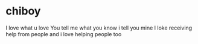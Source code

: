 # chiboy
I love what u love
You tell me what you know i tell you mine
I loke receiving help from people and i love helping people too
